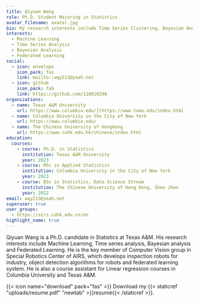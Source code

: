 ```yaml
---
title: Qiyuan Wang
role: Ph.D. Student Majoring in Statistics
avatar_filename: avatar.jpg
bio: My research interests include Time Series Clustering, Bayesian Analysis and Federated Learning.
interests:
  - Machine Learning
  - Time Series Analysis
  - Bayesian Analysis
  - Federated Learning
social:
  - icon: envelope
    icon_pack: fas
    link: mailto::wqy213@yeah.net
  - icon: github
    icon_pack: fab
    link: https://github.com/118010298
organizations:
  - name: Texas A&M University
    url: https://www.columbia.edu/](https://www.tamu.edu/index.html
  - name: Columbia University in the City of New York
    url: https://www.columbia.edu/
  - name: The Chinese University of Hongkong
    url: https://www.cuhk.edu.hk/chinese/index.html
education:
  courses:
    - course: Ph.D. in Statistics
      institution: Texas A&M University 
      year: 2023
    - course: MSc in Applied Statistics
      institution: Columbia University in the City of New York
      year: 2023
    - course: BSc in Statistics, Data Science Stream
      institution: The Chinese University of Hong Kong, Shen zhen
      year: 2022
email: wqy213@yeah.net
superuser: true
user_groups:
  - https://airs.cuhk.edu.cn/en
highlight_name: true
---
```

Qiyuan Wang is a Ph.D. candidate in Statistics at Texas A&M. His research interests include Machine Learning, Time series analysis, Bayesian analysis and Federated Learning. He is the key member of Computer Vision group in Special Robotics Center of AIRS, which develops inspection robots for industry, object detection algorithms for robots and federated learning system. He is also a course assistant for Linear regression courses in Columbia University and Texas A&M.



{{< icon name="download" pack="fas" >}} Download my {{< staticref "uploads/resume.pdf" "newtab" >}}resumé{{< /staticref >}}.

